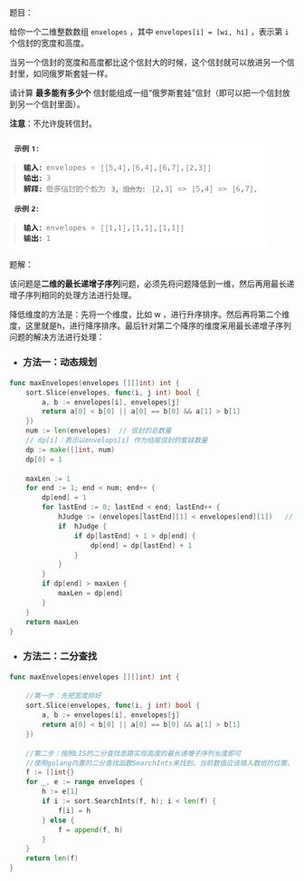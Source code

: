 题目：

给你一个二维整数数组 `envelopes` ，其中 `envelopes[i] = [wi, hi]` ，表示第 `i` 个信封的宽度和高度。

当另一个信封的宽度和高度都比这个信封大的时候，这个信封就可以放进另一个信封里，如同俄罗斯套娃一样。

请计算 **最多能有多少个** 信封能组成一组“俄罗斯套娃”信封（即可以把一个信封放到另一个信封里面）。

**注意**：不允许旋转信封。

<img src="6.俄罗斯套娃信封.assets/image-20231017170906595.png" alt="image-20231017170906595" style="zoom:50%;" />

题解：

该问题是**二维的最长递增子序列**问题，必须先将问题降低到一维，然后再用最长递增子序列相同的处理方法进行处理。

降低维度的方法是：先将一个维度，比如 w ，进行升序排序。然后再将第二个维度，这里就是h，进行降序排序。最后针对第二个降序的维度采用最长递增子序列问题的解决方法进行处理：

- ### 方法一：动态规划

```go
func maxEnvelopes(envelopes [][]int) int {
    sort.Slice(envelopes, func(i, j int) bool {
        a, b := envelopes[i], envelopes[j]
        return a[0] < b[0] || a[0] == b[0] && a[1] > b[1]
    })
    num := len(envelopes)  // 信封的总数量
    // dp[i]：表示以envelops[i] 作为结尾信封的套娃数量
    dp := make([]int, num)
    dp[0] = 1

    maxLen := 1
    for end := 1; end < num; end++ {
        dp[end] = 1
        for lastEnd := 0; lastEnd < end; lastEnd++ {
            hJudge := (envelopes[lastEnd][1] < envelopes[end][1])   // 高度要更大
            if  hJudge {
                if dp[lastEnd] + 1 > dp[end] {
                    dp[end] = dp[lastEnd] + 1
                }
            }
        }
        if dp[end] > maxLen {
            maxLen = dp[end]
        }
    }
    return maxLen
}
```

- ### 方法二：二分查找

```go
func maxEnvelopes(envelopes [][]int) int {

    //第一步：先把宽度排好
    sort.Slice(envelopes, func(i, j int) bool {
        a, b := envelopes[i], envelopes[j]
        return a[0] < b[0] || a[0] == b[0] && a[1] > b[1]
    })
    
    //第二步：按照LIS的二分查找思路实现高度的最长递增子序列长度即可
    //使用golang内置的二分查找函数SearchInts来找到，当前数值应该插入数组的位置。
    f := []int{}
    for _, e := range envelopes {
        h := e[1]
        if i := sort.SearchInts(f, h); i < len(f) {
            f[i] = h
        } else {
            f = append(f, h)
        }
    }
    return len(f)
}
```

